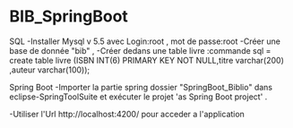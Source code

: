 # BIB_SpringBoot

SQL
-Installer Mysql v 5.5 avec Login:root , mot de passe:root
-Créer une base de donnée "bib" , 
-Créer dedans une table livre :commande sql = create table livre (ISBN INT(6) PRIMARY KEY NOT NULL,titre varchar(200) ,auteur varchar(100));

Spring Boot
-Importer la partie spring dossier "SpringBoot_Biblio" dans eclipse-SpringToolSuite et exécuter le projet 'as Spring Boot project'  .


-Utiliser l'Url http://localhost:4200/ pour acceder a l'application 
